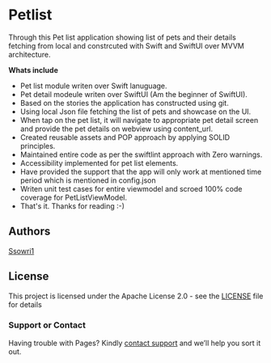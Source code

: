 # Petlist

Through this Pet list application showing list of pets and their details fetching from local and constrcuted with Swift and SwiftUI over MVVM architecture.

**Whats include** 

- Pet list module writen over Swift lanuguage.
- Pet detail modeule writen over SwiftUI (Am the beginner of SwiftUI).
- Based on the stories the application has constructed using git.
- Using local Json file fetching the list of pets and showcase on the UI.
- When tap on the pet list, it will navigate to appropriate pet detail screen and provide the pet details on webview using content_url.
- Created reusable assets and POP approach by applying SOLID principles.
- Maintained entire code as per the swiftlint approach with Zero warnings.
- Accessibility implemented for pet list elements.
- Have provided the support that the app will only work at mentioned time period which is mentioned in config.json
- Writen unit test cases for entire viewmodel and scroed 100% code coverage for PetListViewModel.
- That's it. Thanks for reading :-)

## Authors

[Ssowri1](https://github.com/ssowri1)

## License

This project is licensed under the Apache License 2.0 - see the [LICENSE](LICENSE) file for details

### Support or Contact

Having trouble with Pages? Kindly [contact support](https://github.com/contact) and we’ll help you sort it out.
